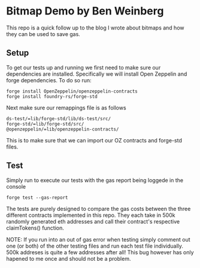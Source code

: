 # Bitmap Demo by Ben Weinberg

This repo is a quick follow up to the blog I wrote about bitmaps and how they can be used to save gas.

## Setup

To get our tests up and running we first need to make sure our dependencies are installed. Specifically we will install Open Zeppelin and forge dependencies. To do so run:
```
forge install OpenZeppelin/openzeppelin-contracts
forge install foundry-rs/forge-std
```

Next make sure our remappings file is as follows

```
ds-test/=lib/forge-std/lib/ds-test/src/
forge-std/=lib/forge-std/src/
@openzeppelin/=lib/openzeppelin-contracts/
```

This is to make sure that we can import our OZ contracts and forge-std files. 


## Test
Simply run to execute our tests with the gas report being loggede in the console
```
forge test --gas-report
```

The tests are purely designed to compare the gas costs between the three different contracts implemented in this repo.
They each take in 500k randomly generated eth addresses and call their contract's respective claimTokens() function.


NOTE: If you run into an out of gas error when testing simply comment out one (or both) of the other testing files and run each test file individually. 500k addreses is quite a few addresses after all! This bug however has only hapened to me once and should not be a problem. 
